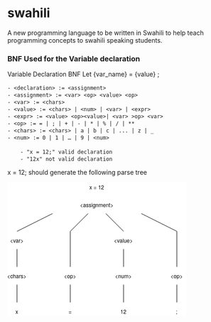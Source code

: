 # swahili

A new programming language to be written in Swahili to help teach programming concepts to swahili speaking students.

### BNF Used for the Variable declaration

Variable Declaration BNF
Let {var_name} = {value} ;

    - <declaration> := <assignment>
    - <assignment> := <var> <op> <value> <op>
    - <var> := <chars>
    - <value> := <chars> | <num> | <var> | <expr>
    - <expr> := <value> <op><value>| <var> >op> <var>
    - <op> := = | ; | + | - | * | % | / | **
    - <chars> := <chars> | a | b | c | ... | z | _
    - <num> := 0 | 1 | … | 9 | <num>

        - "x = 12;" valid declaration
        - "12x" not valid declaration

x = 12; should generate the following parse tree

<img src="/img & doc/declarationPareseTree.png" alt="Declaration Parse Tree"/>
